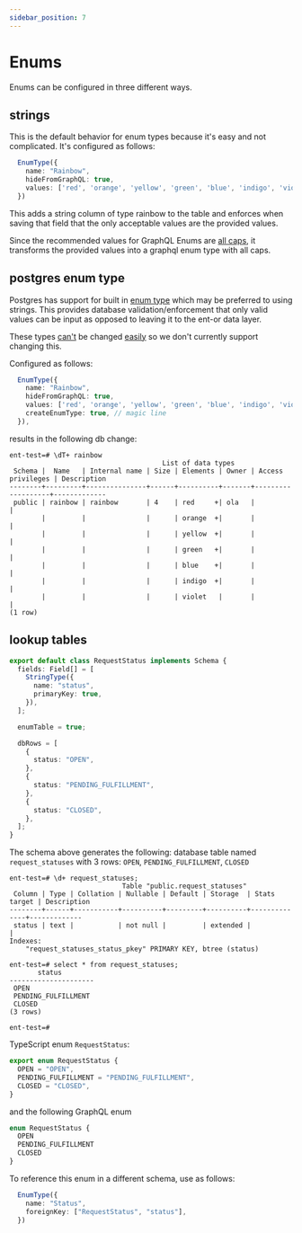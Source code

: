 ```yaml
---
sidebar_position: 7
---
```


# Enums
Enums can be configured in three different ways.

## strings 
This is the default behavior for enum types because it's easy and not complicated. It's configured as follows:


```ts
  EnumType({
    name: "Rainbow",
    hideFromGraphQL: true,
    values: ['red', 'orange', 'yellow', 'green', 'blue', 'indigo', 'violet'],
  })
```

This adds a string column of type rainbow to the table and enforces when saving that field that the only acceptable values are the provided values.

Since the recommended values for GraphQL Enums are [all caps](http://spec.graphql.org/draft/#sec-Enum-Value), it transforms the provided values into a graphql enum type with all caps.

## postgres enum type
Postgres has support for built in [enum type](https://www.postgresql.org/docs/9.1/datatype-enum.html) which may be preferred to using strings. This provides database validation/enforcement that only valid values can be input as opposed to leaving it to the ent-or data layer.

These types [can't](https://github.com/lolopinto/ent/pull/113) be changed [easily](https://github.com/lolopinto/ent/pull/120) so we don't currently support changing this. 


Configured as follows:

```ts
  EnumType({
    name: "Rainbow",
    hideFromGraphQL: true,
    values: ['red', 'orange', 'yellow', 'green', 'blue', 'indigo', 'violet'],
    createEnumType: true, // magic line 
  }),
```

results in the following db change:
```db
ent-test=# \dT+ rainbow
                                      List of data types
 Schema |  Name   | Internal name | Size | Elements | Owner | Access privileges | Description 
--------+---------+---------------+------+----------+-------+-------------------+-------------
 public | rainbow | rainbow       | 4    | red     +| ola   |                   | 
        |         |               |      | orange  +|       |                   | 
        |         |               |      | yellow  +|       |                   | 
        |         |               |      | green   +|       |                   | 
        |         |               |      | blue    +|       |                   | 
        |         |               |      | indigo  +|       |                   | 
        |         |               |      | violet   |       |                   | 
(1 row)
```

## lookup tables
```ts title="src/schema/request_status.ts"
export default class RequestStatus implements Schema {
  fields: Field[] = [
    StringType({
      name: "status",
      primaryKey: true,
    }),
  ];

  enumTable = true;

  dbRows = [
    {
      status: "OPEN",
    },
    {
      status: "PENDING_FULFILLMENT",
    },
    {
      status: "CLOSED",
    },
  ];
}
```
The schema above generates the following:
database table named `request_statuses` with 3 rows: `OPEN`, `PENDING_FULFILLMENT`, `CLOSED`

```db
ent-test=# \d+ request_statuses;
                            Table "public.request_statuses"
 Column | Type | Collation | Nullable | Default | Storage  | Stats target | Description 
--------+------+-----------+----------+---------+----------+--------------+-------------
 status | text |           | not null |         | extended |              | 
Indexes:
    "request_statuses_status_pkey" PRIMARY KEY, btree (status)

ent-test=# select * from request_statuses;
       status        
---------------------
 OPEN
 PENDING_FULFILLMENT
 CLOSED
(3 rows)

ent-test=# 
```

TypeScript enum `RequestStatus`:
```ts
export enum RequestStatus {
  OPEN = "OPEN",
  PENDING_FULFILLMENT = "PENDING_FULFILLMENT",
  CLOSED = "CLOSED",
}
```

and the following GraphQL enum
```graphql
enum RequestStatus {
  OPEN
  PENDING_FULFILLMENT
  CLOSED
}
```

To reference this enum in a different schema, use as follows:
```ts
  EnumType({
    name: "Status",
    foreignKey: ["RequestStatus", "status"],
  })
```